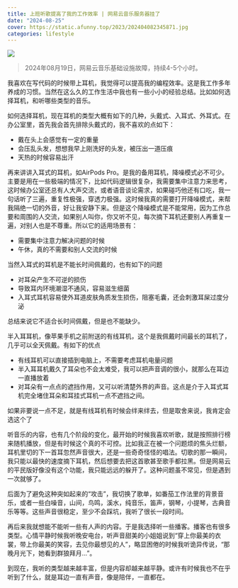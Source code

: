 ```yaml
---
title: 上班听歌提高了我的工作效率 | 网易云音乐服务器挂了
date: "2024-08-25"
cover: https://static.afunny.top/2023/202404082345871.jpg
categories: lifestyle
---
```


![](https://static.afunny.top/2023/202408252247013.jpeg)

> 2024年08月19日，网易云音乐基础设施故障，持续4-5个小时。

我喜欢在写代码的时候带上耳机，我觉得可以提高我的编程效率。这是我工作多年养成的习惯。当然在这么久的工作生活中我也有一些小小的经验总结。比如如何选择耳机，和听哪些类型的音乐。

如何选择耳机，现在耳机的类型大概有如下的几种，头戴式、入耳式、外耳式。在办公室里，首先我会首先排除头戴式的，我不喜欢的点如下：
- 戴在头上会感觉有一定的重量
- 会压乱头发，想想我早上刚洗好的头发，被压出一道压痕
- 天热的时候容易出汗

再来讲讲入耳式的耳机，如AirPods Pro。是我的备用耳机，降噪模式必不可少。主要是用在一些极端的情况下，比如代码逻辑很复杂，我需要集中注意力来思考，这时候办公室还总有人大声交流，或者语音谈论需求，如果碰巧他还有口吃，我一句话听了三遍，重复性极强，穿透力极强。这时候我真的需要打开降噪模式，来帮我隔绝一切的外音，好让我安静下来。但是这个降噪模式是不能常用，因为工作总要和周围的人交流，如果别人叫你，你又听不见，每次摘下耳机还要别人再重复一遍，对别人也是不尊重。所以它的适用场景有：
- 需要集中注意力解决问题的时候
- 午休，真的不需要和别人交流的时候

当然入耳式的耳机是不能长时间佩戴的，也有如下的问题
- 对耳朵产生不可逆的损伤
- 导致耳内环境潮湿不通风，容易滋生细菌 
- 入耳式耳机容易使外耳道皮肤角质发生损伤，阻塞毛囊，还会刺激耳屎过度分泌

总结来说它不适合长时间佩戴，但是也不能缺少。

半入耳耳机，像苹果手机之前附送的有线耳机，这个是我佩戴时间最长的耳机了，几乎可以全天佩戴。有如下的优点
- 有线耳机可以直接插到电脑上，不需要考虑耳机电量问题
- 半入耳耳机戴久了耳朵也不会太难受，我可以把声音调的很小，就那么在耳边一直播放着
- 对耳朵有一点点的遮挡作用，又可以听清楚外界的声音。这点是介于入耳式耳机完全堵住耳朵和耳挂式耳机一点不遮挡之间。

如果非要说一点不足，就是有线耳机有时候会绊来绊去，但是取舍来说，我肯定会选这个了

听音乐的内容，也有几个阶段的变化，最开始的时候我喜欢听歌，就是按照排行榜来随机播放，但是有时候这个真的不可控。比如我正在被一个问题烦的焦头烂额，耳机里切的下一首耳忽然声音很大，还是一些奇奇怪怪的唱法。切歌的那一瞬间，我只能以最快的速度摘下耳机，然后想要去把这首歌甚至歌手都拉黑。但是网易云的平民版好像没有这个功能，我只能远远的躲开了。这种问题虽不常见，但是遇到一次就够了。

后面为了避免这种突如起来的“攻击”，我切换了歌单，如番茄工作法里的背景音乐，或者一些白噪音，山间，鸟鸣，溪水，纯音乐，笛声，钢琴，小提琴，古典音乐等等。这些声音很稳定，至少不会踩坑，我听了很长一段时间。

再后来我就想能不能听一些有人声的内容。于是我选择听一些播客。播客也有很多类型。心情平静时候我听晚安电台，听声音甜美的小姐姐说到“穿上你最美的衣裳，带上你最美的笑容，去见你最想见的人”，略显困倦的时候我听诡异传说，“那晚月光下，她看到群狼拜月...”。

到现在，我听的类型越来越丰富，但是内容却越来越平静。或许有时候我也不在乎听到了什么，就是耳边一直有声音，像是陪伴，一直都在。
